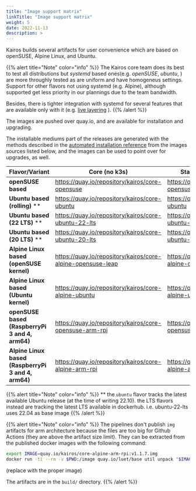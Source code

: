 ```yaml
---
title: "Image support matrix"
linkTitle: "Image support matrix"
weight: 5
date: 2022-11-13
description: >
---
```


Kairos builds several artifacts for user convenience which are based on openSUSE, Alpine Linux, and Ubuntu.

{{% alert title="Note" color="info" %}}
The Kairos core team does its best to test all distributions but *systemd* based ones(e.g. _openSUSE_, _ubuntu_, ) are more throughly tested as are uniform and have homogeneus settings. 
Support for other flavors not using systemd (e.g. Alpine), although supported get less priority in our plannings due to the team bandwidth.

Besides, there is tighter integration with systemd for several features that are available only with it (e.g. [live layering](./docs/advanced/livelayering/) ).
{{% /alert %}}

The images are pushed over quay.io, and are available for installation and upgrading.

The installable mediums part of the releases are generated with the methods described in the [automated installation reference](/docs/installation/automated/#iso-remastering) from the images sources listed below, and the images can be used to point over for upgrades, as well.


| **Flavor/Variant**                                  	| **Core (no k3s)**                                       	| **Standard(k3s+opt.full-mesh)**                           	|
|-----------------------------------------------------	|---------------------------------------------------------	|-----------------------------------------------------------	|
| **openSUSE based**                                  	| https://quay.io/repository/kairos/core-opensuse         	| https://quay.io/repository/kairos/kairos-opensuse         	|
| **Ubuntu based (rolling)** **                                   	| https://quay.io/repository/kairos/core-ubuntu           	| https://quay.io/repository/kairos/kairos-ubuntu           	|
| **Ubuntu based (22 LTS)** **                                    	| https://quay.io/repository/kairos/core-ubuntu-22-lts           	| https://quay.io/repository/kairos/kairos-ubuntu-22-lts           	|
| **Ubuntu based (20 LTS)** **                                   	| https://quay.io/repository/kairos/core-ubuntu-20-lts           	| https://quay.io/repository/kairos/kairos-ubuntu-20-lts           	|
| **Alpine Linux based (openSUSE kernel)**                              	| https://quay.io/repository/kairos/core-alpine-opensuse-leap           	| https://quay.io/repository/kairos/kairos-alpine-opensuse-leap           	|
| **Alpine Linux based (Ubuntu kernel)**                              	| https://quay.io/repository/kairos/core-alpine-ubuntu           	| https://quay.io/repository/kairos/kairos-alpine-ubuntu           	|
| **openSUSE based (RaspberryPi 3 and 4, arm64)**     	| https://quay.io/repository/kairos/core-opensuse-arm-rpi 	| https://quay.io/repository/kairos/kairos-opensuse-arm-rpi 	|
| **Alpine Linux based (RaspberryPi 3 and 4, arm64)** 	| https://quay.io/repository/kairos/core-alpine-arm-rpi   	| https://quay.io/repository/kairos/kairos-alpine-arm-rpi   	|

{{% alert title="Note" color="info" %}}
** the `ubuntu` flavor tracks the latest available Ubuntu release (at the time of writing 22.10). the LTS flavors instead are tracking the latest LTS available in dockerhub. i.e. ubuntu-22-lts uses 22.04 as base image
{{% /alert %}}

{{% alert title="Note" color="info" %}}
  The pipelines don't publish `img` artifacts for arm architecture because the files are too big for Github Actions (they are above the artifact size limit).
  They can be extracted from the published docker images with the following command:

  ```bash
  export IMAGE=quay.io/kairos/core-alpine-arm-rpi:v1.1.7.img
  docker run -ti --rm -v $PWD:/image quay.io/luet/base util unpack "$IMAGE" /image
  ```

  (replace with the proper image)

  The artifacts are in the `build/` directory.
{{% /alert %}}
